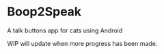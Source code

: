 # Boop2Speak
A talk buttons app for cats using Android

WIP will update when more progress has been made.

